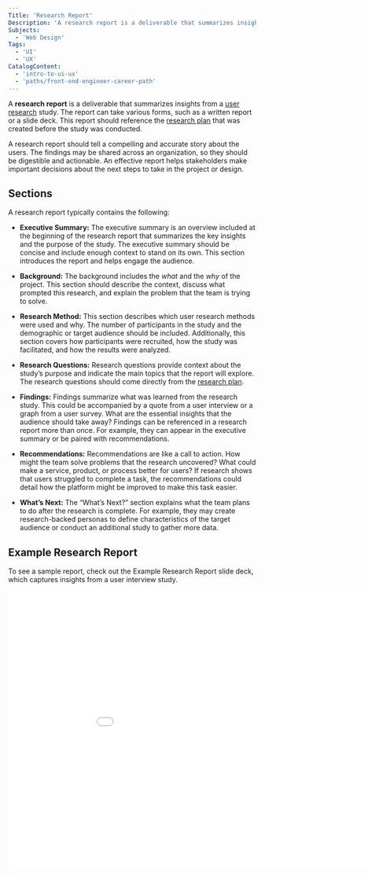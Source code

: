 ```yaml
---
Title: 'Research Report'
Description: 'A research report is a deliverable that summarizes insights from a user research study.'
Subjects:
  - 'Web Design'
Tags:
  - 'UI'
  - 'UX'
CatalogContent:
  - 'intro-to-ui-ux'
  - 'paths/front-end-engineer-career-path'
---
```


A **research report** is a deliverable that summarizes insights from a [user research](https://www.codecademy.com/resources/docs/uiux/user-research) study. The report can take various forms, such as a written report or a slide deck. This report should reference the [research plan](https://www.codecademy.com/resources/docs/uiux/research-plan) that was created before the study was conducted.

A research report should tell a compelling and accurate story about the users. The findings may be shared across an organization, so they should be digestible and actionable. An effective report helps stakeholders make important decisions about the next steps to take in the project or design.

## Sections

A research report typically contains the following:

- **Executive Summary:** The executive summary is an overview included at the beginning of the research report that summarizes the key insights and the purpose of the study. The executive summary should be concise and include enough context to stand on its own. This section introduces the report and helps engage the audience.

- **Background:** The background includes the _what_ and the _why_ of the project. This section should describe the context, discuss what prompted this research, and explain the problem that the team is trying to solve.

- **Research Method:** This section describes which user research methods were used and why. The number of participants in the study and the demographic or target audience should be included. Additionally, this section covers how participants were recruited, how the study was facilitated, and how the results were analyzed.

- **Research Questions:** Research questions provide context about the study’s purpose and indicate the main topics that the report will explore. The research questions should come directly from the [research plan](https://www.codecademy.com/resources/docs/uiux/research-plan).

- **Findings:** Findings summarize what was learned from the research study. This could be accompanied by a quote from a user interview or a graph from a user survey. What are the essential insights that the audience should take away? Findings can be referenced in a research report more than once. For example, they can appear in the executive summary or be paired with recommendations.

- **Recommendations:** Recommendations are like a call to action. How might the team solve problems that the research uncovered? What could make a service, product, or process better for users? If research shows that users struggled to complete a task, the recommendations could detail how the platform might be improved to make this task easier.

- **What’s Next:** The “What’s Next?” section explains what the team plans to do after the research is complete. For example, they may create research-backed personas to define characteristics of the target audience or conduct an additional study to gather more data.

## Example Research Report

To see a sample report, check out the Example Research Report slide deck, which captures insights from a user interview study.

<iframe src="media/research-report-example.pdf" frameborder="0" width="960" height="569" allowfullscreen="true" mozallowfullscreen="true" webkitallowfullscreen="true"></iframe>

